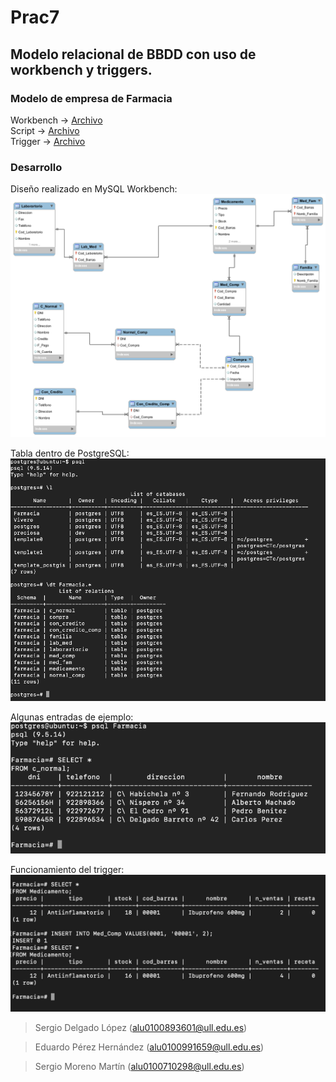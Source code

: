 # Prac7
## Modelo relacional de BBDD con uso de workbench y triggers.

### Modelo de empresa de Farmacia  
Workbench -> [Archivo](https://github.com/alu0100893601-Sergio/ADBBDD19_20/tree/master/Prac6/Farmacia.mwb)  
Script -> [Archivo](https://github.com/alu0100893601-Sergio/ADBBDD19_20/tree/master/Prac6/Farmacia.sql)  
Trigger -> [Archivo](https://github.com/alu0100893601-Sergio/ADBBDD19_20/tree/master/Prac6/Trigers.sql)  

### Desarrollo
Diseño realizado en MySQL Workbench:    
![modelo de farmacia](images/Farmacia.png)  

Tabla dentro de PostgreSQL:    
![base de datos](images/showbbdd.png)  

Algunas entradas de ejemplo:    
![entradas ejemplo](images/algunosdatos.png)   

Funcionamiento del trigger:    
![trigger](images/trigger.png)  

> Sergio Delgado López (alu0100893601@ull.edu.es)

> Eduardo Pérez Hernández (alu0100991659@ull.edu.es)

> Sergio Moreno Martín (alu0100710298@ull.edu.es)
